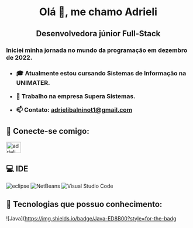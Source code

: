 <h1 align="center">Olá 👋, me chamo Adrieli</h1>
<h2 align="center"> Desenvolvedora júnior Full-Stack</h2>

<h3>Iniciei minha jornada no mundo da programação em dezembro de 2022.<h3>

- :mortar_board: Atualmente estou cursando Sistemas de Informação na UNIMATER.

- 🔭 Trabalho na empresa Supera Sistemas.

- 📫 Contato: **adrielibalninot1@gmail.com**

## :handshake: Conecte-se comigo:
<p align="left">
<a href="https://www.linkedin.com/in/adrieli-balbinot/" target="blank"><img align="center" src="https://raw.githubusercontent.com/rahuldkjain/github-profile-readme-generator/master/src/images/icons/Social/linked-in-alt.svg" alt="adrieli" height="30" width="40" /></a>
</p>

## 💻 IDE
![eclipse](https://img.shields.io/badge/Eclipse_RAD_Studio-B22222?style=for-the-badge&logo=eclipse&logoColor=white)
![NetBeans](https://img.shields.io/badge/Apache%20NetBeans%20IDE-1B6AC6.svg?style=for-the-badge&logo=Apache-NetBeans-IDE&logoColor=white)
![Visual Studio Code](https://img.shields.io/badge/Visual%20Studio%20Code-0078d7.svg?style=for-the-badge&logo=visual-studio-code&logoColor=white)

## 🚀 Tecnologias que possuo conhecimento: 
![Java](https://img.shields.io/badge/Java-ED8B00?style=for-the-badg
